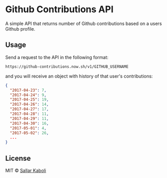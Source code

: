 # Github Contributions API

A simple API that returns number of Github contributions based on a users Github profile.

## Usage

Send a request to the API in the following format:

```
https://github-contributions.now.sh/v1/GITHUB_USERNAME
```

and you will receive an object with history of that user's contributions:

```json
{
  "2017-04-23": 7,
  "2017-04-24": 9,
  "2017-04-25": 19,
  "2017-04-26": 14,
  "2017-04-27": 17,
  "2017-04-28": 11,
  "2017-04-29": 11,
  "2017-04-30": 16,
  "2017-05-01": 4,
  "2017-05-02": 26,
  ...
}
```

## License

MIT © [Sallar Kaboli](LICENSE)

